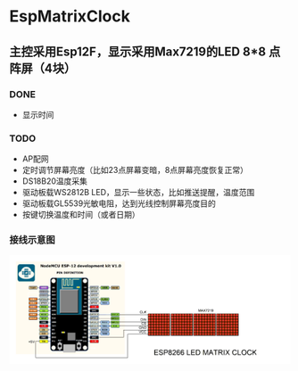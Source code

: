 # EspMatrixClock

## 主控采用Esp12F，显示采用Max7219的LED 8*8 点阵屏（4块）

### DONE
- 显示时间
### TODO
- AP配网
- 定时调节屏幕亮度（比如23点屏幕变暗，8点屏幕亮度恢复正常）
- DS18B20温度采集
- 驱动板载WS2812B LED，显示一些状态，比如推送提醒，温度范围
- 驱动板载GL5539光敏电阻，达到光线控制屏幕亮度目的
- 按键切换温度和时间（或者日期）

### 接线示意图
![avatar](img/ESP8266_LED_Matrix_Clock_wrie.gif)